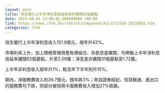 ```yaml
---
layout: post
title: 恒生銀行上半年淨利息收益率按年擴闊62個基點
date: 2023-08-01 13:08:02.000000000 +08:00
link: https://news.rthk.hk/rthk/ch/component/k2/1711539-20230801.htm
categories: rthk
---
```


恒生銀行上半年淨利息收入151.9億元，按年升42%。

市場利率上升，加上積極管理資產負債組合、存款息差擴闊，均帶動上半年淨利息收益率擴闊62個基點，升至2.09厘；淨息差亦擴闊31個基點至1.72厘。

上半年非利息收入按年升1%，較去年下半年則升15%。

期內，淨服務費收入約26.7億元，按年跌3%；來自證券經紀、信貸融通、進出口的服務費均下跌，但部分被信用卡服務費收入增加27%抵銷。

